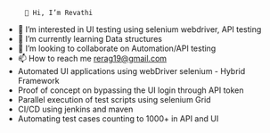  
         👋 Hi, I’m Revathi


- 👀 I’m interested in UI testing using selenium webdriver, API testing
- 🌱 I’m currently learning Data structures
- 💞️ I’m looking to collaborate on Automation/API testing 
- 📫 How to reach me rerag19@gmail.com
- Automated UI applications using webDriver selenium - Hybrid Framework
- Proof of concept on bypassing the UI login through API token 
- Parallel execution of test scripts using selenium Grid
- CI/CD using jenkins and maven 
- Automating test cases counting to 1000+ in API and UI 

<!---
Meerea/Meerea is a ✨ special ✨ repository because its `README.md` (this file) appears on your GitHub profile.
You can click the Preview link to take a look at your changes.
--->
